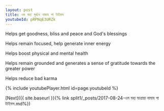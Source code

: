 ```yaml
---
layout: post
title: ওম মহা মূর্ধনে নামায গা টাইমস
youtubeId: pRPNqE3URZk
---
```

 
 
Helps get goodness, bliss and peace and God's blessings
 
Helps remain focused, help generate inner energy 
 
Helps boost physical and mental health 
 
Helps remain grounded and generates a sense of gratitude towards the greater power 
 
Helps reduce bad karma
 
 
 
 


{% include youtubePlayer.html id=page.youtubeId %}
 
[Next]({{ site.baseurl }}{% link  split1/_posts/2017-08-24-ওম মহা মাত্রায়া নামায গা টাইমস.md%})
 
